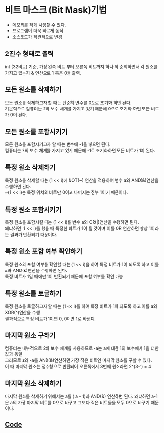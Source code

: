 <h1> 비트 마스크 (Bit Mask)기법</h1>

  - 메모리를 적게 사용할 수 있다.
  - 프로그램이 더욱 빠르게 동작
  - 소스코드가 직관적으로 변경 
  
<h2> 2진수 형태로 출력 </h2>
int (32비트) 기준, 가장 왼쪽 비트 부터 오른쪽 비트까지 하나 씩 순회하면서 각 원소를 가지고 있는지 & 연산으로 1 혹은 0을 출력.
  
<h2> 모든 원소를 삭제하기 </h2>
모든 원소를 삭제하고자 할 때는 단순히 변수를 0으로 초기화 하면 된다. <br>
기본적으로 컴퓨터는 2의 보수 체계를 가지고 있기 때문에 0으로 초기화 하면 모든 비트가 0이 된다. 
  
<h2> 모든 원소를 포함시키기 </h2>
모든 원소를 포함시키고자 할 때는 변수에 -1을 넣으면 된다. <br>
컴퓨터는 2의 보수 체계를 가지고 있기 때문에 -1로 초기화하면 모든 비트가 1이 된다.

<h2> 특정 원소 삭제하기 </h2>
특정 원소를 삭제할 때는 (1 << i)에 NOT(~) 연산을 적용하여 변수 a와 AND(&)연산을 수행하면 된다. <br>
~(1 << i)는 특정 위치의 비트만 0이고 나머지는 전부 1이기 때문이다.
  
<h2> 특정 원소 포함시키기 </h2>
특정 원소를 포함시킬 때는 (1 << i)를 변수 a와 OR(|)연산을 수행하면 된다. <br>
왜냐하면 (1 << i)를 했을 때 특정한 비트가 1이 될 것이며 이를 OR 연산하면 항상 1이라는 결과가 반환되기 때문이다.
  
<h2> 특정 원소 포함 여부 확인하기 </h2>
특정 원소의 포함 여부를 확인할 때는 (1 << i)을 하여 특정 비트가 1이 되도록 하고 이를 a와 AND(&)연산을 수행하면 된다.<br>
특정 비트가 1일 때에만 1이 반환되기 때문에 포함 여부를 확인 가능
  
<h2> 특정 원소를 토글하기 </h2>
특정 원소를 토글하고자 할 때는 (1 << i)를 하여 특정 비트가 1이 되도록 하고 이를 a와 XOR(^)연산을 수행<br>
결과적으로 특정 비트가 1이면 0, 0이면 1로 바뀐다.
  
<h2> 마지막 원소 구하기 </h2>
컴퓨터는 내부적으로 2의 보수 체계를 사용하므로 -a는 a에 대한 1의 보수에서 1을 더한 값과 동일<br>
그러므로 a와 -a를 AND(&)연산하면 가장 작은 비트인 마지막 원소를 구할 수 있다.<br>
이 때 마지막 원소는 정수형으로 반환되어 오른쪽에서 3번째 원소라면 2^(3-1) = 4<br>

<h2> 마지막 원소 삭제하기 </h2>
마지막 원소를 삭제하기 위해서는 a를 ( a - 1)과  AND(&) 연산하변 된다. 
왜냐하면 a-1은 a의 가장 마지막 비트를 0으로 바꾸고 그보다 작은 비트들을 모두 0으로 바꾸기 때문이다.
<h2><a href="https://github.com/yjkwon07/Algorithm-study/blob/master/%EB%B9%84%ED%8A%B8%20%26%20%EB%B0%B0%EC%97%B4/bit%20mask.cpp"> Code </a></h2>

